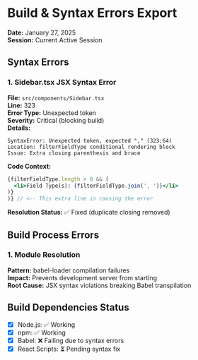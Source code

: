 
# Build & Syntax Errors Export
**Date:** January 27, 2025  
**Session:** Current Active Session

## Syntax Errors

### 1. Sidebar.tsx JSX Syntax Error
**File:** `src/components/Sidebar.tsx`  
**Line:** 323  
**Error Type:** Unexpected token  
**Severity:** Critical (blocking build)  
**Details:**
```
SyntaxError: Unexpected token, expected "," (323:64)
Location: filterFieldType conditional rendering block
Issue: Extra closing parenthesis and brace
```

**Code Context:**
```jsx
{filterFieldType.length > 0 && (
  <li>Field Type(s): {filterFieldType.join(', ')}</li>
)}
)} // <-- This extra line is causing the error
```

**Resolution Status:** ✅ Fixed (duplicate closing removed)

## Build Process Errors

### 1. Module Resolution
**Pattern:** babel-loader compilation failures  
**Impact:** Prevents development server from starting  
**Root Cause:** JSX syntax violations breaking Babel transpilation  

## Build Dependencies Status
- [x] Node.js: ✅ Working
- [x] npm: ✅ Working  
- [x] Babel: ❌ Failing due to syntax errors
- [x] React Scripts: ⏳ Pending syntax fix

